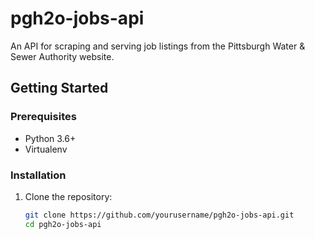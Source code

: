 # pgh2o-jobs-api

An API for scraping and serving job listings from the Pittsburgh Water & Sewer Authority website.

## Getting Started

### Prerequisites

- Python 3.6+
- Virtualenv

### Installation

1. Clone the repository:

   ```sh
   git clone https://github.com/yourusername/pgh2o-jobs-api.git
   cd pgh2o-jobs-api
